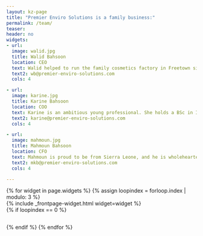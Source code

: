 ```yaml
---
layout: kz-page
title: "Premier Enviro Solutions is a family business:"
permalink: /team/
teaser: 
header: no
widgets:
- url: 
  image: walid.jpg
  title: Walid Bahsoon
  location: CEO
  text: Walid helped to run the family cosmetics factory in Freetown since he was 13. After graduating from City of London Polytechnic, UK in 1982 he took over the family business and expanded it into construction, real estate, foreign exchange, procurements and logistics. He supported international NGOs throughout the eleven-year civil war. In 2008, he moved to Malaysia where he was the head of a landfill mining project and managed a Waste to Energy plant. After returning to Sierra Leone, Walid founded Premier Enviro Solutions Ltd in 2017.
  text2: wb@premier-enviro-solutions.com 
  cols: 4

- url: 
  image: karine.jpg
  title: Karine Bahsoon
  location: COO
  text: Karine is an ambitious young professional. She holds a BSc in International Business Management from University of Surrey, UK and an MSc in Human Resource Management from London School of Economics, UK. She has extensive volunteering experience in Sierra Leone, Malaysia and the UK. She was supporting the mudslide survivors in Sierra Leone in 2016. At Premier Enviro Solutions she manages the Buy Back Centres and is responsible for building the Premier Enviro Solutions team.
  text2: karine@premier-enviro-solutions.com 
  cols: 4

- url: 
  image: mahmoun.jpg
  title: Mahmoun Bahsoon
  location: CFO
  text: Mahmoun is proud to be from Sierra Leone, and he is wholeheartedly working on improving his country. He holds a BSc in Business Administration and Marketing from The American University in London, UK, and an associate degree in Finance. During the civil war he was working on cross border movement of food aid, repatriation of refugees from Ivory Coast, Guinea and Liberia, and provided financial services to NGOs when the banking system was disrupted during the war embargo. He has successfully worked with 3 consecutive governments in Sierra Leone.
  text2: mkb@premier-enviro-solutions.com 
  cols: 4

---
```


<div class="row">
  {% for widget in page.widgets %}
    {% assign loopindex = forloop.index | modulo: 3 %}
    <div id="{{ widget.anchor }}">{% include _frontpage-widget.html widget=widget %}</div>
    {% if loopindex == 0 %}
  <hr style="height:1px; visibility:hidden;" /> <!-- Prevents long first column items from pushing new rows to the right -->
    {% endif %}
  {% endfor %}
</div>
